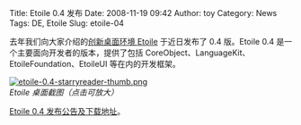 Title: Etoile 0.4 发布
Date: 2008-11-19 09:42
Author: toy
Category: News
Tags: DE, Etoile
Slug: etoile-04

去年我们向大家介绍的[创新桌面环境
Etoile](http://linuxtoy.org/archives/etoile.html) 于近日发布了 0.4
版。Etoile 0.4 是一个主要面向开发者的版本，提供了包括
CoreObject、LanguageKit、EtoileFoundation、EtoileUI 等在内的开发框架。

[![etoile-0.4-starryreader-thumb.png](http://i.linuxtoy.org/images/2008/11/etoile-0.4-starryreader-thumb.png)](http://i.linuxtoy.org/images/2008/11/etoile-0.4-starryreader.png)  
*Etoile 桌面截图（点击可放大）*

[Etoile 0.4
发布公告及下载地址](http://etoileos.com/news/archive/2008/11/16/2300/)。
